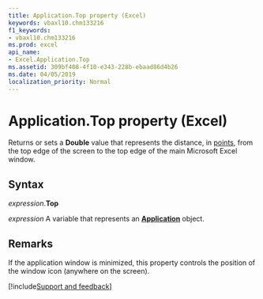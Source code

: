 ```yaml
---
title: Application.Top property (Excel)
keywords: vbaxl10.chm133216
f1_keywords:
- vbaxl10.chm133216
ms.prod: excel
api_name:
- Excel.Application.Top
ms.assetid: 309bf408-4f10-e343-228b-ebaad86d4b26
ms.date: 04/05/2019
localization_priority: Normal
---
```



# Application.Top property (Excel)

Returns or sets a **Double** value that represents the distance, in [points](../language/glossary/vbe-glossary.md#point), from the top edge of the screen to the top edge of the main Microsoft Excel window.


## Syntax

_expression_.**Top**

_expression_ A variable that represents an **[Application](Excel.Application(object).md)** object.


## Remarks

If the application window is minimized, this property controls the position of the window icon (anywhere on the screen).




[!include[Support and feedback](~/includes/feedback-boilerplate.md)]